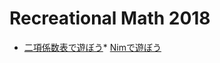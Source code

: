 # Recreational Math 2018

* [二項係数表で遊ぼう](http://nbviewer.jupyter.org/github/genkuroki/RecreationalMath/blob/master/MF2018/binomial.ipynb?flush_cache=trur)* [Nimで遊ぼう](http://nbviewer.jupyter.org/github/genkuroki/RecreationalMath/blob/master/MF2018/Nim.ipynb?flush_cache=true)
